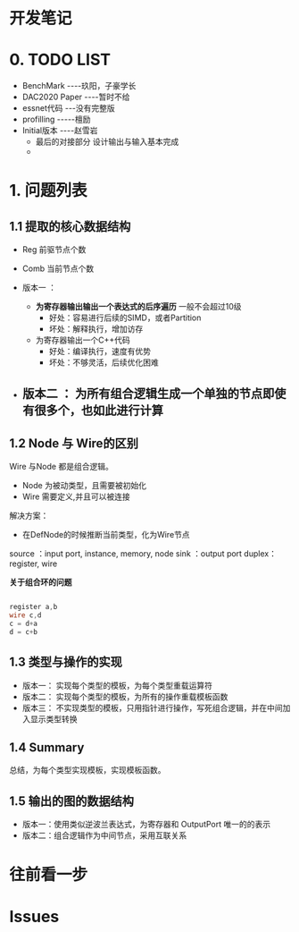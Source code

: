 # 开发笔记

# 0. TODO LIST

- BenchMark   ----玖阳，子豪学长
- DAC2020 Paper ----暂时不给
- essnet代码 ---没有完整版
- profilling -----檀励
- Initial版本 ----赵雪岩
  - 最后的对接部分 设计输出与输入基本完成
  - 

# 1. 问题列表

## 1.1 提取的核心数据结构

- Reg 前驱节点个数
- Comb 当前节点个数


- 版本一 ： 
  - **为寄存器输出输出一个表达式的后序遍历** 一般不会超过10级
      - 好处：容易进行后续的SIMD，或者Partition
      - 坏处：解释执行，增加访存
  - 为寄存器输出一个C++代码 
    - 好处：编译执行，速度有优势
    - 坏处：不够灵活，后续优化困难

- 版本二 ： 为所有组合逻辑生成一个单独的节点即使有很多个，也如此进行计算
    - 

## 1.2 Node 与 Wire的区别

Wire 与Node 都是组合逻辑。
- Node 为被动类型，且需要被初始化
- Wire 需要定义,并且可以被连接

解决方案：
- 在DefNode的时候推断当前类型，化为Wire节点

source ：input port, instance, memory, node
sink ：output port
duplex：register, wire

**关于组合环的问题**

```Verilog

register a,b
wire c,d
c = d+a
d = c+b

```

## 1.3 类型与操作的实现

- 版本一： 实现每个类型的模板，为每个类型重载运算符
- 版本二： 实现每个类型的模板，为所有的操作重载模板函数
- 版本三： 不实现类型的模板，只用指针进行操作，写死组合逻辑，并在中间加入显示类型转换

## 1.4 Summary

总结，为每个类型实现模板，实现模板函数。


## 1.5 输出的图的数据结构

- 版本一：使用类似逆波兰表达式，为寄存器和 OutputPort 唯一的的表示
- 版本二：组合逻辑作为中间节点，采用互联关系

# 往前看一步


# Issues


